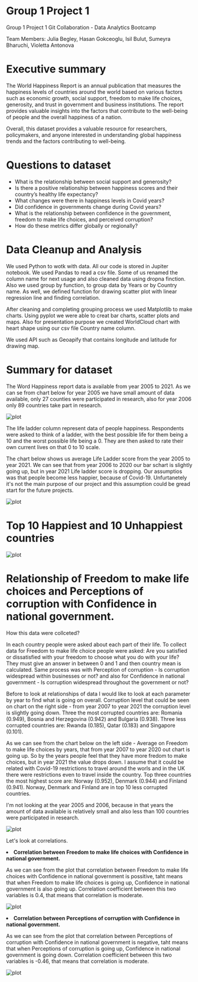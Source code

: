 # Group 1 Project 1
Group 1 Project 1 Git Collaboration - Data Analytics Bootcamp

Team Members: 
Julia Begley,
Hasan Gokceoglu,
Isil Bulut,
Sumeyra Bharuchi,
Violetta Antonova

# Executive summary

The World Happiness Report is an annual publication that measures the happiness levels of countries around the world based on various factors such as economic growth, social support, freedom to make life choices, generosity, and trust in government and business institutions. The report provides valuable insights into the factors that contribute to the well-being of people and the overall happiness of a nation.

Overall, this dataset provides a valuable resource for researchers, policymakers, and anyone interested in understanding global happiness trends and the factors contributing to well-being.

# Questions to dataset
* What is the relationship between social support and generosity?
* Is there a positive relationship between happiness scores and their country’s healthy life expectancy?
* What changes were there in happiness levels in Covid years?
* Did confidence in governments change during Covid years?
* What is the relationship between confidence in the government, freedom to make life choices, and perceived corruption?
* How do these metrics differ globally or regionally?

# Data Cleanup and Analysis

We used Python to wotk with data. All our code is stored in Jupiter notebook. We used Pandas to read a csv file. Some of us renamed the column name for next usage and also cleaned data using dropna finction. Also we used group by function, to group data by Years or by Country name. As well, we defined function for drawing scatter plot with linear regression line and finding correlation.

After cleaning and completing grouping process we used Matplotlib to make charts. Using pyplot we were able to creat bar charts, scatter plots and maps. Also for presentation purpose we created WorldCloud chart with heart shape using our csv file Country name column.

We used API such as Geoapify that contains longitude and latitude for drawing map.

# Summary for dataset

The Word Happiness report data is available from year 2005 to 2021. As we can se from chart below for year 2005 we have small amount of data available, only 27 counties were participated in research, also for year 2006 only 89 countries take part in research.

![plot](output/Data_availability_by_years.jpg)

The life ladder column represent data of people happiness. Respondents were asked to think of a ladder, with the best possible life for them being a 10 and the worst possible life being a 0. They are then asked to rate their own current lives on that 0 to 10 scale.

The chart below shows us average Life Ladder score from the year 2005 to year 2021. We can see that from year 2006 to 2020 our bar schart is slightly going up, but in year 2021 Life ladder score is dropping. Our assumptios was that people become less happier, because of Covid-19. Unfurtanetely it's not the main purpose of our project and this assumption could be gread start for the future projects.

![plot](output/Average_life_ladder_by_years.jpg)

# Top 10 Happiest and 10 Unhappiest countries 

![plot](output/10hap_unhap.jpg)

# Relationship of Freedom to make life choices and Perceptions of corruption with Confidence in national government.

How this data were collceted?

In each country people were asked about each part of their life. To collect data for Freedom to make life choice people were asked: Are you satisfied or dissatisfied with your freedom to choose what you do with your life? They must give an answer in between 0 and 1 and then country mean is calculated. Same process was with Perception of corruption - Is corruption widespread within businesses or not? and also for Confidence in national government - Is corruption widespread throughout the government or not?

Before to look at relationships of data I would like to look at each parameter by year to find what is going on overall. Corruption level that could be seen on chart on the right side - from year 2007 to year 2021 the corruption level is slightly going down. Three the most corrupted countries are: Romania (0.949), Bosnia and Herzegovina (0.942) and Bulgaria (0.938). Three less corrupted countries are: Rwanda (0.185), Qatar                 (0.183) and Singapore (0.101).

As we can see from the chart below on the left side - Average on Freedom to make life choices by years, that from year 2007 to year 2020 out chart is going up. So by the years people feel that they have more fredom to make choices, but in year 2021 the value drops down. I assume that it could be related with Covid-19 restrictions to travel around the worls and in the UK there were restrictions even to travel inside the country. Top three countries the most highest score are: Norway (0.952), Denmark (0.944) and Finland (0.941). Norway, Denmark and Finland are in top 10 less corrupted countries.

I'm not looking at the year 2005 and 2006, because in that years the amount of data available is relatively small and also less than 100 countries were participated in research.

![plot](output/Average_yearly.jpg)

Let's look at correlations.

<li><strong>Correlation between Freedom to make life choices with Confidence in national government. </strong>
  
As we can see from the plot that correlation between Freedom to make life choices with Confidence in national government is possitive, taht means that when Freedom to make life choices is going up, Confidence in national government is also going up. Correlation coefficient between this two variables is 0.4, that means that correlation is moderate.
  

![plot](output/correlation_Freedom_gov.jpg)
  
<li><strong>Correlation between Perceptions of corruption with Confidence in national government. </strong>
  
As we can see from the plot that correlation between Perceptions of corruption with Confidence in national government is negative, taht means that when Perceptions of corruption is going up, Confidence in national government is going down. Correlation coefficient between this two variables is -0.46, that means that correlation is moderate.
  

![plot](output/correlation_Perception_gov.jpg)
  
 
  
